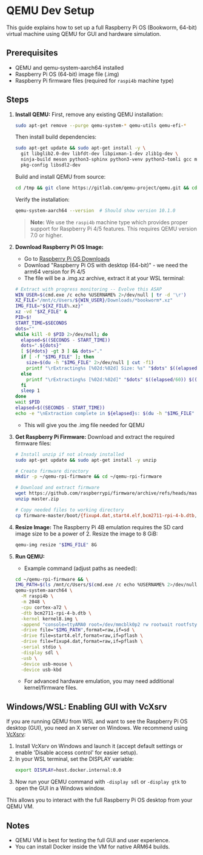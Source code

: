 # QEMU Dev Setup

This guide explains how to set up a full Raspberry Pi OS (Bookworm, 64-bit) virtual machine using QEMU for GUI and hardware simulation.

## Prerequisites
- QEMU and qemu-system-aarch64 installed
- Raspberry Pi OS (64-bit) image file (.img)
- Raspberry Pi firmware files (required for `raspi4b` machine type)

## Steps
1. **Install QEMU:**
   First, remove any existing QEMU installation:
   ```bash
   sudo apt-get remove --purge qemu-system-* qemu-utils qemu-efi-*
   ```

   Then install build dependencies:
   ```bash
   sudo apt-get update && sudo apt-get install -y \
     git libglib2.0-dev libfdt-dev libpixman-1-dev zlib1g-dev \
     ninja-build meson python3-sphinx python3-venv python3-tomli gcc make \
     pkg-config libsdl2-dev
   ```

   Build and install QEMU from source:
   ```bash
   cd /tmp && git clone https://gitlab.com/qemu-project/qemu.git && cd qemu && git checkout v10.1.0 && ./configure --target-list=aarch64-softmmu && make -j$(nproc) && sudo make install
   ```

   Verify the installation:
   ```bash
   qemu-system-aarch64 --version  # Should show version 10.1.0
   ```
   
   > **Note:** We use the `raspi4b` machine type which provides proper support for Raspberry Pi 4/5 features. This requires QEMU version 7.0 or higher.

2. **Download Raspberry Pi OS Image:**
   - Go to [Raspberry Pi OS Downloads](https://www.raspberrypi.com/software/operating-systems/)
   - Download "Raspberry Pi OS with desktop (64-bit)" - we need the arm64 version for Pi 4/5
   - The file will be a .img.xz archive, extract it at your WSL terminal:
   ```bash
   # Extract with progress monitoring -- Evolve this ASAP
   WIN_USER=$(cmd.exe /c echo %USERNAME% 2>/dev/null | tr -d '\r')
   XZ_FILE="/mnt/c/Users/${WIN_USER}/Downloads/*bookworm*.xz"
   IMG_FILE="${XZ_FILE%.xz}"
   xz -vd "$XZ_FILE" & 
   PID=$!
   START_TIME=$SECONDS
   dots=""
   while kill -0 $PID 2>/dev/null; do
     elapsed=$((SECONDS - START_TIME))
     dots=".${dots}"
     [ ${#dots} -gt 3 ] && dots="."
     if [ -f "$IMG_FILE" ]; then
       size=$(du -h "$IMG_FILE" 2>/dev/null | cut -f1)
       printf "\rExtracting%s [%02d:%02d] Size: %s" "$dots" $((elapsed/60)) $((elapsed%60)) "$size"
     else
       printf "\rExtracting%s [%02d:%02d]" "$dots" $((elapsed/60)) $((elapsed%60))
     fi
     sleep 1
   done
   wait $PID
   elapsed=$((SECONDS - START_TIME))
   echo -e "\nExtraction complete in ${elapsed}s: $(du -h "$IMG_FILE" | cut -f1)"
   ```
   - This will give you the .img file needed for QEMU

3. **Get Raspberry Pi Firmware:**
   Download and extract the required firmware files:
   ```bash
   # Install unzip if not already installed
   sudo apt-get update && sudo apt-get install -y unzip

   # Create firmware directory
   mkdir -p ~/qemu-rpi-firmware && cd ~/qemu-rpi-firmware

   # Download and extract firmware
   wget https://github.com/raspberrypi/firmware/archive/refs/heads/master.zip
   unzip master.zip
   
   # Copy needed files to working directory
   cp firmware-master/boot/{fixup4.dat,start4.elf,bcm2711-rpi-4-b.dtb,kernel8.img} .
   ```

4. **Resize Image:**
   The Raspberry Pi 4B emulation requires the SD card image size to be a power of 2. Resize the image to 8 GiB:
   ```bash
   qemu-img resize "$IMG_FILE" 8G
   ```

5. **Run QEMU:**
   - Example command (adjust paths as needed):
   ```bash
   cd ~/qemu-rpi-firmware && \
   IMG_PATH=$(ls /mnt/c/Users/$(cmd.exe /c echo %USERNAME% 2>/dev/null | tr -d '\r')/Downloads/*bookworm*.img) && \
   qemu-system-aarch64 \
     -M raspi4b \
     -m 2048 \
     -cpu cortex-a72 \
     -dtb bcm2711-rpi-4-b.dtb \
     -kernel kernel8.img \
     -append "console=ttyAMA0 root=/dev/mmcblk0p2 rw rootwait rootfstype=ext4" \
     -drive file="$IMG_PATH",format=raw,if=sd \
     -drive file=start4.elf,format=raw,if=pflash \
     -drive file=fixup4.dat,format=raw,if=pflash \
     -serial stdio \
     -display sdl \
     -usb \
     -device usb-mouse \
     -device usb-kbd
   ```
   - For advanced hardware emulation, you may need additional kernel/firmware files.

## Windows/WSL: Enabling GUI with VcXsrv

If you are running QEMU from WSL and want to see the Raspberry Pi OS desktop (GUI), you need an X server on Windows. We recommend using [VcXsrv](https://sourceforge.net/projects/vcxsrv/):

1. Install VcXsrv on Windows and launch it (accept default settings or enable 'Disable access control' for easier setup).
2. In your WSL terminal, set the DISPLAY variable:
   ```bash
   export DISPLAY=host.docker.internal:0.0
   ```
3. Now run your QEMU command with `-display sdl` or `-display gtk` to open the GUI in a Windows window.

This allows you to interact with the full Raspberry Pi OS desktop from your QEMU VM.

## Notes
- QEMU VM is best for testing the full GUI and user experience.
- You can install Docker inside the VM for native ARM64 builds.
